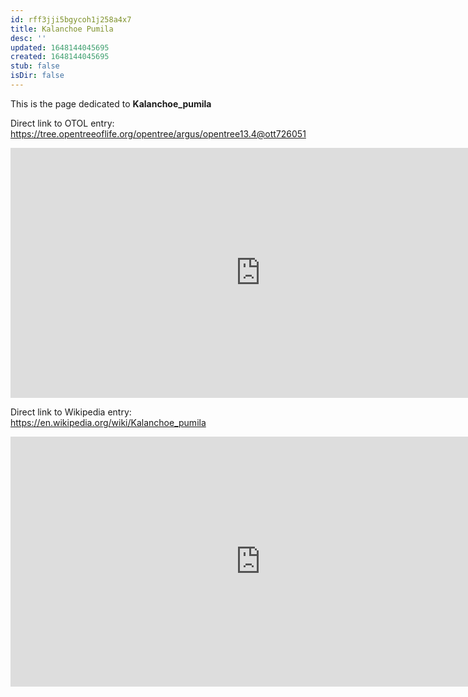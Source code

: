 ```yaml
---
id: rff3jji5bgycoh1j258a4x7
title: Kalanchoe Pumila
desc: ''
updated: 1648144045695
created: 1648144045695
stub: false
isDir: false
---
```

This is the page dedicated to **Kalanchoe_pumila**


Direct link to OTOL entry: https://tree.opentreeoflife.org/opentree/argus/opentree13.4@ott726051



<html>
    <body>
    <iframe src="https://tree.opentreeoflife.org/opentree/argus/opentree13.4@ott726051"
    width="800" height="400" frameborder="0" allowfullscreen> </iframe>
    </body>
</html>
    


Direct link to Wikipedia entry: https://en.wikipedia.org/wiki/Kalanchoe_pumila



<html>
    <body>
    <iframe src="https://en.wikipedia.org/wiki/Kalanchoe_pumila"
    width="800" height="400" frameborder="0" allowfullscreen> </iframe>
    </body>
</html>
    
